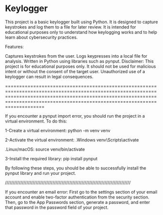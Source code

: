 # Keylogger

This project is a basic keylogger built using Python. It is designed to capture keystrokes and log them to a file for later review. It is intended for educational purposes only to understand how keylogging works and to help learn about cybersecurity practices.

Features:

Captures keystrokes from the user.
Logs keypresses into a local file for analysis.
Written in Python using libraries such as pynput.
Disclaimer: This project is for educational purposes only. It should not be used for malicious intent or without the consent of the target user. Unauthorized use of a keylogger can result in legal consequences.

======================================================================================================================================================================================================================================

If you encounter a pynput import error, you should run the project in a virtual environment. To do this:

1-Create a virtual environment:
python -m venv venv

2-Activate the virtual environment:
.Windows
venv\Scripts\activate

.Linux/macOS:
source venv/bin/activate

3-Install the required library:
pip install pynput

By following these steps, you should be able to successfully install the pynput library and run your project.

//////////////////////////////////////////////////////////////////////////////////

If you encounter an email error:
First go to the settings section of your email account and enable two-factor authentication from the security section. Then, go to the App Passwords section, generate a password, and enter that password in the password field of your project.
